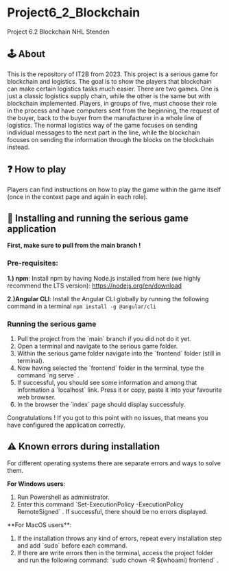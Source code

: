 # Project6_2_Blockchain
Project 6.2 Blockchain NHL Stenden

## 🕹️ About
This is the repository of IT2B from 2023. This project is a serious game for blockchain and logistics. The goal is to show the players that blockchain can make certain logistics tasks much easier. There are two games. One is just a classic logistics supply chain, while the other is the same but with blockchain implemented. Players, in groups of five, must choose their role in the process and have computers sent from the beginning, the request of the buyer, back to the buyer from the manufacturer in a whole line of logistics. The normal logistics way of the game focuses on sending individual messages to the next part in the line, while the blockchain focuses on sending the information through the blocks on the blockchain instead.

## ❓ How to play 
Players can find instructions on how to play the game within the game itself (once in the context page and again in each role).

## 🔽 Installing and running the serious game application
**First, make sure to pull from the main branch !**
### Pre-requisites:
  **1.) npm**:
  Install npm by having Node.js installed from here (we highly recommend the LTS version): https://nodejs.org/en/download
  
  **2.)Angular CLI**:
  Install the Angular CLI globally by running the following command in a terminal `npm install -g @angular/cli`

### Running the serious game
<ol>
  <li>Pull the project from the `main` branch if you did not do it yet.</li>
  <li>Open a terminal and navigate to the serious game folder.</li>
  <li>Within the serious game folder navigate into the `frontend` folder (still in terminal).</li>
  <li>Now having selected the `frontend` folder in the terminal, type the command `ng serve` .</li>
  <li>If successful, you should see some information and among that information a `localhost` link. Press it or copy, paste it into your favourite web browser.</li>
  <li>In the browser the `index` page should display successfuly.</li>
</ol>

Congratulations ! If you got to this point with no issues, that means you have configured the application correctly.

## ⚠️ Known errors during installation

For different operating systems there are separate errors and ways to solve them.

**For Windows users**:
<ol>
 <li>Run Powershell as administrator.</li>
 <li>Enter this command `Set-ExecutionPolicy -ExecutionPolicy RemoteSigned` . If successful, there should be no errors displayed.</li>
</ol>
**For MacOS users**:
<ol>
 <li>If the installation throws any kind of errors, repeat every installation step and add `sudo` before each command.</li>
 <li>If there are write errors then in the terminal, access the project folder and run the following command: `sudo chown -R $(whoami) frontend` .</li>
</ol>
